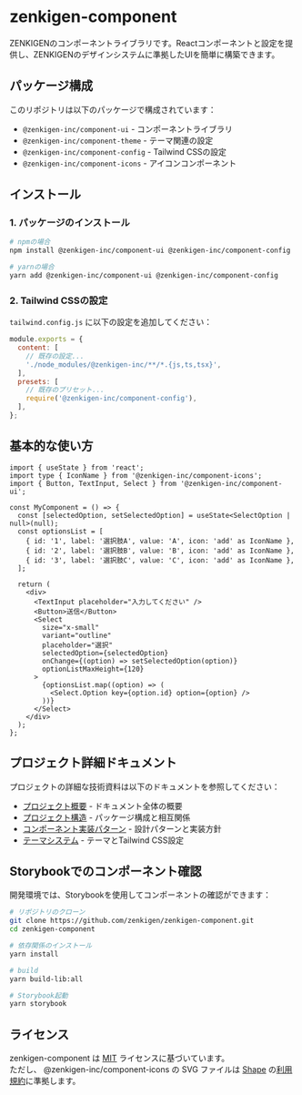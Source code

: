 # zenkigen-component

ZENKIGENのコンポーネントライブラリです。Reactコンポーネントと設定を提供し、ZENKIGENのデザインシステムに準拠したUIを簡単に構築できます。

## パッケージ構成

このリポジトリは以下のパッケージで構成されています：

- `@zenkigen-inc/component-ui` - コンポーネントライブラリ
- `@zenkigen-inc/component-theme` - テーマ関連の設定
- `@zenkigen-inc/component-config` - Tailwind CSSの設定
- `@zenkigen-inc/component-icons` - アイコンコンポーネント

## インストール

### 1. パッケージのインストール

```bash
# npmの場合
npm install @zenkigen-inc/component-ui @zenkigen-inc/component-config

# yarnの場合
yarn add @zenkigen-inc/component-ui @zenkigen-inc/component-config
```

### 2. Tailwind CSSの設定

`tailwind.config.js` に以下の設定を追加してください：

```js
module.exports = {
  content: [
    // 既存の設定...
    './node_modules/@zenkigen-inc/**/*.{js,ts,tsx}',
  ],
  presets: [
    // 既存のプリセット...
    require('@zenkigen-inc/component-config'),
  ],
};
```

## 基本的な使い方

```tsx
import { useState } from 'react';
import type { IconName } from '@zenkigen-inc/component-icons';
import { Button, TextInput, Select } from '@zenkigen-inc/component-ui';

const MyComponent = () => {
  const [selectedOption, setSelectedOption] = useState<SelectOption | null>(null);
  const optionsList = [
    { id: '1', label: '選択肢A', value: 'A', icon: 'add' as IconName },
    { id: '2', label: '選択肢B', value: 'B', icon: 'add' as IconName },
    { id: '3', label: '選択肢C', value: 'C', icon: 'add' as IconName },
  ];

  return (
    <div>
      <TextInput placeholder="入力してください" />
      <Button>送信</Button>
      <Select
        size="x-small"
        variant="outline"
        placeholder="選択"
        selectedOption={selectedOption}
        onChange={(option) => setSelectedOption(option)}
        optionListMaxHeight={120}
      >
        {optionsList.map((option) => (
          <Select.Option key={option.id} option={option} />
        ))}
      </Select>
    </div>
  );
};
```

## プロジェクト詳細ドキュメント

プロジェクトの詳細な技術資料は以下のドキュメントを参照してください：

- [プロジェクト概要](./docs/README.md) - ドキュメント全体の概要
- [プロジェクト構造](./docs/project-structure.md) - パッケージ構成と相互関係
- [コンポーネント実装パターン](./docs/component-patterns.md) - 設計パターンと実装方針
- [テーマシステム](./docs/theme-system.md) - テーマとTailwind CSS設定

## Storybookでのコンポーネント確認

開発環境では、Storybookを使用してコンポーネントの確認ができます：

```bash
# リポジトリのクローン
git clone https://github.com/zenkigen/zenkigen-component.git
cd zenkigen-component

# 依存関係のインストール
yarn install

# build
yarn build-lib:all

# Storybook起動
yarn storybook
```

## ライセンス

zenkigen-component は [MIT](./LICENSE) ライセンスに基づいています。  
ただし、 @zenkigen-inc/component-icons の SVG ファイルは [Shape](https://shape.so/) の[利用規約](https://shape.so/terms)に準拠します。
